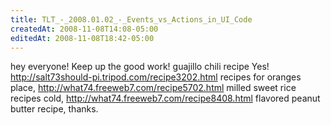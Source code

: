 ```yaml
---
title: TLT_-_2008.01.02_-_Events_vs_Actions_in_UI_Code
createdAt: 2008-11-08T14:08-05:00
editedAt: 2008-11-08T18:42-05:00
---
```


hey everyone! Keep up the good work! guajillo chili recipe Yes!  http://salt73should-pi.tripod.com/recipe3202.html recipes for oranges place, http://what74.freeweb7.com/recipe5702.html milled sweet rice recipes cold, http://what74.freeweb7.com/recipe8408.html flavored peanut butter recipe,  thanks.

